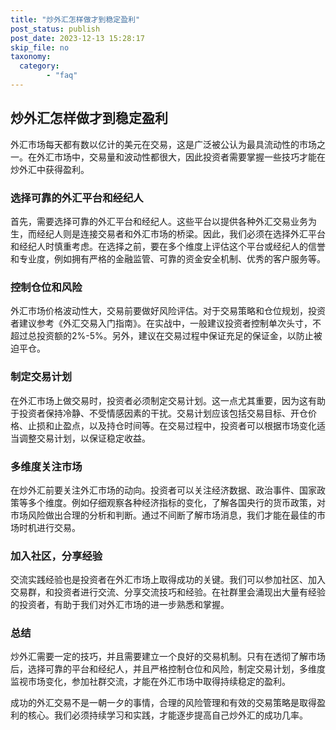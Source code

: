```yaml
---
title: "炒外汇怎样做才到稳定盈利"
post_status: publish
post_date: 2023-12-13 15:28:17
skip_file: no
taxonomy:
  category:
        - "faq"
---
```


## 炒外汇怎样做才到稳定盈利

外汇市场每天都有数以亿计的美元在交易，这是广泛被公认为最具流动性的市场之一。在外汇市场中，交易量和波动性都很大，因此投资者需要掌握一些技巧才能在炒外汇中获得盈利。

### 选择可靠的外汇平台和经纪人

首先，需要选择可靠的外汇平台和经纪人。这些平台以提供各种外汇交易业务为生，而经纪人则是连接交易者和外汇市场的桥梁。因此，我们必须在选择外汇平台和经纪人时慎重考虑。在选择之前，要在多个维度上评估这个平台或经纪人的信誉和专业度，例如拥有严格的金融监管、可靠的资金安全机制、优秀的客户服务等。

### 控制仓位和风险

外汇市场价格波动性大，交易前要做好风险评估。对于交易策略和仓位规划，投资者建议参考《外汇交易入门指南》。在实战中，一般建议投资者控制单次头寸，不超过总投资额的2%-5%。另外，建议在交易过程中保证充足的保证金，以防止被迫平仓。

### 制定交易计划

在外汇市场上做交易时，投资者必须制定交易计划。这一点尤其重要，因为这有助于投资者保持冷静、不受情感因素的干扰。交易计划应该包括交易目标、开仓价格、止损和止盈点，以及持仓时间等。在交易过程中，投资者可以根据市场变化适当调整交易计划，以保证稳定收益。

### 多维度关注市场

在炒外汇前要关注外汇市场的动向。投资者可以关注经济数据、政治事件、国家政策等多个维度。例如仔细观察各种经济指标的变化，了解各国央行的货币政策，对市场风险做出合理的分析和判断。通过不间断了解市场消息，我们才能在最佳的市场时机进行交易。

### 加入社区，分享经验

交流实践经验也是投资者在外汇市场上取得成功的关键。我们可以参加社区、加入交易群，和投资者进行交流、分享交流技巧和经验。在社群里会涌现出大量有经验的投资者，有助于我们对外汇市场的进一步熟悉和掌握。

### 总结

炒外汇需要一定的技巧，并且需要建立一个良好的交易机制。只有在透彻了解市场后，选择可靠的平台和经纪人，并且严格控制仓位和风险，制定交易计划，多维度监视市场变化，参加社群交流，才能在外汇市场中取得持续稳定的盈利。

成功的外汇交易不是一朝一夕的事情，合理的风险管理和有效的交易策略是取得盈利的核心。我们必须持续学习和实践，才能逐步提高自己炒外汇的成功几率。
